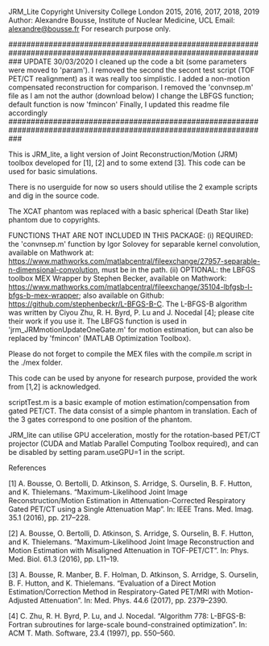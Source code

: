 JRM_Lite 
Copyright University College London 2015, 2016, 2017, 2018, 2019 
Author: Alexandre
Bousse, Institute of Nuclear Medicine, UCL 
Email: alexandre@bousse.fr 
For research purpose only.

###################################################################################################################
UPDATE 30/03/2020
I cleaned up the code a bit (some parameters were moved to 'param'). 
I removed the second the secont test script (TOF PET/CT realignment) as it was really too simplistic. 
I added a non-motion compensated reconstruction for comparison. 
I removed the 'convnsep.m' file as I am not the author (download below)
I change the LBFGS function; default function is now 'fmincon'
Finally, I updated this readme file accordingly 
###################################################################################################################

This is JRM_lite, a light version of Joint Reconstruction/Motion (JRM) toolbox developed for [1], [2] 
and to some extend [3]. This code can be used for basic simulations.

There is no userguide for now so users should utilise the 2 example scripts and dig in the source code.

The XCAT phantom was replaced with a basic spherical (Death Star like) phantom due to copyrights.

FUNCTIONS THAT ARE NOT INCLUDED IN THIS PACKAGE:
(i) REQUIRED: the 'convnsep.m' function by Igor Solovey for separable kernel convolution, available on Mathwork at: https://www.mathworks.com/matlabcentral/fileexchange/27957-separable-n-dimensional-convolution, must be in the path. 
(ii) OPTIONAL: the LBFGS toolbox MEX Wrapper by Stephen Becker, available on Mathwork: https://www.mathworks.com/matlabcentral/fileexchange/35104-lbfgsb-l-bfgs-b-mex-wrapper;  also available on Github: https://github.com/stephenbeckr/L-BFGS-B-C. The L-BFGS-B algorithm was written by Ciyou Zhu, R. H. Byrd, P. Lu and J. Nocedal [4]; please cite their work if you use it. The LBFGS function is used in 'jrm_JRMmotionUpdateOneGate.m' for motion estimation, but can also be replaced by 'fmincon' (MATLAB Optimization Toolbox). 

Please do not forget to compile the MEX files with the compile.m script in the ./mex folder.

This code can be used by anyone for research purpose, provided the work from [1,2] is acknowledged.

scriptTest.m is a basic example of motion estimation/compensation from gated PET/CT. The data consist of a simple phantom in translation. Each of the 3 gates correspond to one position of the phantom.  

JRM_lite can utilise GPU acceleration, mostly for the rotation-based PET/CT projector (CUDA and Matlab Parallel Computing Toolbox required), and can be disabled by setting param.useGPU=1 in the script. 



References

[1] A. Bousse, O. Bertolli, D. Atkinson, S. Arridge, S. Ourselin, B. F. Hutton, and K. Thielemans. “Maximum-Likelihood Joint Image Reconstruction/Motion Estimation in Attenuation-Corrected Respiratory Gated PET/CT using a Single Attenuation Map”. In: IEEE Trans. Med. Imag. 35.1 (2016), pp. 217–228.

[2] A. Bousse, O. Bertolli, D. Atkinson, S. Arridge, S. Ourselin, B. F. Hutton, and K. Thielemans. “Maximum-Likelihood Joint Image Reconstruction and Motion Estimation with Misaligned Attenuation in TOF-PET/CT”. 
In: Phys. Med. Biol. 61.3 (2016), pp. L11–19.

[3] A. Bousse, R. Manber, B. F. Holman, D. Atkinson, S. Arridge, S. Ourselin, B. F. Hutton, and K. Thielemans. “Evaluation of a Direct Motion Estimation/Correction Method in Respiratory-Gated PET/MRI with Motion-Adjusted Attenuation”. In: Med. Phys. 44.6 (2017), pp. 2379–2390.

[4] C. Zhu, R. H. Byrd, P. Lu, and J. Nocedal. “Algorithm 778: L-BFGS-B: Fortran subroutines for large-scale bound-constrained optimization”. In: ACM T. Math. Software, 23.4 (1997), pp. 550–560.
